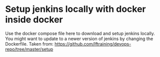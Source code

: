 # Setup jenkins locally with docker inside docker 
Use the docker compose file here to download and setup jenkins locally.
You might want to update to a newer version of jenkins by changing the Dockerfile.
Taken from:
https://github.com/lftraining/devops-repo/tree/master/setup